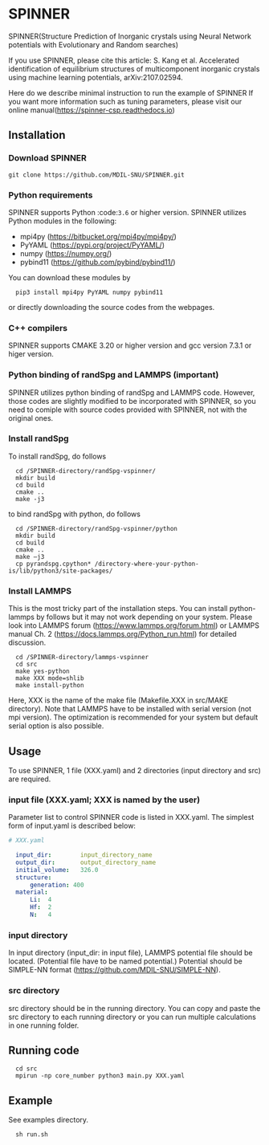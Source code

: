 # SPINNER
SPINNER(Structure Prediction of Inorganic crystals using Neural Network potentials with Evolutionary and Random searches)

If you use SPINNER, please cite this article: S. Kang et al. Accelerated identification of equilibrium structures of multicomponent inorganic crystals using machine learning potentials, arXiv:2107.02594.

Here do we describe minimal instruction to run the example of SPINNER
If you want more information such as tuning parameters, please visit our online manual(https://spinner-csp.readthedocs.io)

## Installation

### Download SPINNER
```
git clone https://github.com/MDIL-SNU/SPINNER.git
```

### Python requirements

SPINNER supports Python :code:`3.6` or higher version. SPINNER utilizes Python modules in the following:

  - mpi4py (https://bitbucket.org/mpi4py/mpi4py/)
  - PyYAML (https://pypi.org/project/PyYAML/)
  - numpy (https://numpy.org/)
  - pybind11 (https://github.com/pybind/pybind11/)

You can download these modules by

```
  pip3 install mpi4py PyYAML numpy pybind11
```

or directly downloading the source codes from the webpages.

### C++ compilers

SPINNER supports CMAKE 3.20 or higher version and gcc version 7.3.1 or higer version.

### Python binding of randSpg and LAMMPS (important)
SPINNER utilizes python binding of randSpg and LAMMPS code. However, those codes are slightly modified to be incorporated with SPINNER, so you need to comiple with source codes provided with SPINNER, not with the original ones.

### Install randSpg
To install randSpg, do follows

```
  cd /SPINNER-directory/randSpg-vspinner/
  mkdir build
  cd build
  cmake ..
  make -j3
```

to bind randSpg with python, do follows

```
  cd /SPINNER-directory/randSpg-vspinner/python
  mkdir build
  cd build
  cmake ..
  make –j3
  cp pyrandspg.cpython* /directory-where-your-python-is/lib/python3/site-packages/
```

### Install LAMMPS
This is the most tricky part of the installation steps. You can install python-lammps by follows but it may not work depending on your system. Please look into LAMMPS forum (https://www.lammps.org/forum.html) or LAMMPS manual Ch. 2 (https://docs.lammps.org/Python_run.html) for detailed discussion.

```
  cd /SPINNER-directory/lammps-vspinner
  cd src
  make yes-python
  make XXX mode=shlib
  make install-python
```

Here, XXX is the name of the make file (Makefile.XXX in src/MAKE directory). Note that LAMMPS have to be installed with serial version (not mpi version). The optimization is recommended for your system but default serial option is also possible.

## Usage
To use SPINNER, 1 file (XXX.yaml) and 2 directories (input directory and src) are required.

### input file (XXX.yaml; XXX is named by the user)
Parameter list to control SPINNER code is listed in XXX.yaml. 
The simplest form of input.yaml is described below:
```YAML
# XXX.yaml

  input_dir:        input_directory_name
  output_dir:       output_directory_name
  initial_volume:   326.0
  structure:
      generation: 400
  material:
      Li:  4
      Hf:  2
      N:   4
```

### input directory
In input directory (input_dir: in input file), LAMMPS potential file should be located. (Potential file have to be named potential.) Potential should be SIMPLE-NN format (https://github.com/MDIL-SNU/SIMPLE-NN).

### src directory
src directory should be in the running directory. You can copy and paste the src directory to each running directory or you can run multiple calculations in one running folder.


## Running code

```
  cd src
  mpirun -np core_number python3 main.py XXX.yaml
```

## Example
See examples directory.

```
  sh run.sh
```
